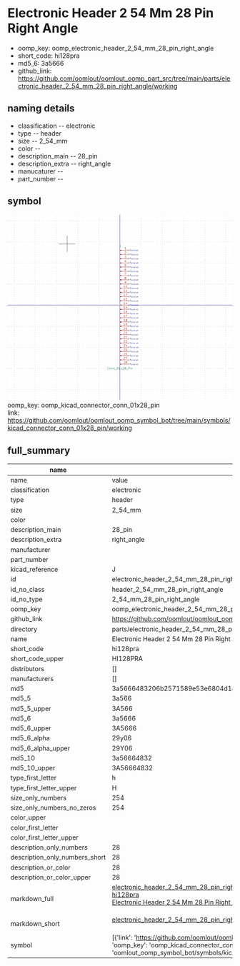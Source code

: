# Electronic Header 2 54 Mm 28 Pin Right Angle

  
* oomp_key: oomp_electronic_header_2_54_mm_28_pin_right_angle 
* short_code: hi128pra
* md5_6: 3a5666  
* github_link: https://github.com/oomlout/oomlout_oomp_part_src/tree/main/parts/electronic_header_2_54_mm_28_pin_right_angle/working  
## naming details
* classification -- electronic
* type -- header
* size -- 2_54_mm
* color -- 
* description_main -- 28_pin
* description_extra -- right_angle
* manucaturer -- 
* part_number -- 



## symbol

![](symbol/0/working/working_600.png)  
oomp_key: oomp_kicad_connector_conn_01x28_pin  
link: https://github.com/oomlout/oomlout_oomp_symbol_bot/tree/main/symbols/kicad_connector_conn_01x28_pin/working  


## full_summary
| name | value | 
| --- | --- | 
| name | value | 
| classification | electronic | 
| type | header | 
| size | 2_54_mm | 
| color |  | 
| description_main | 28_pin | 
| description_extra | right_angle | 
| manufacturer |  | 
| part_number |  | 
| kicad_reference | J | 
| id | electronic_header_2_54_mm_28_pin_right_angle | 
| id_no_class | header_2_54_mm_28_pin_right_angle | 
| id_no_type | 2_54_mm_28_pin_right_angle | 
| oomp_key | oomp_electronic_header_2_54_mm_28_pin_right_angle | 
| github_link | https://github.com/oomlout/oomlout_oomp_part_src/tree/main/parts/electronic_header_2_54_mm_28_pin_right_angle/working | 
| directory | parts/electronic_header_2_54_mm_28_pin_right_angle | 
| name | Electronic Header 2 54 Mm 28 Pin Right Angle | 
| short_code | hi128pra | 
| short_code_upper | HI128PRA | 
| distributors | [] | 
| manufacturers | [] | 
| md5 | 3a5666483206b2571589e53e6804d18f | 
| md5_5 | 3a566 | 
| md5_5_upper | 3A566 | 
| md5_6 | 3a5666 | 
| md5_6_upper | 3A5666 | 
| md5_6_alpha | 29y06 | 
| md5_6_alpha_upper | 29Y06 | 
| md5_10 | 3a56664832 | 
| md5_10_upper | 3A56664832 | 
| type_first_letter | h | 
| type_first_letter_upper | H | 
| size_only_numbers | 254 | 
| size_only_numbers_no_zeros | 254 | 
| color_upper |  | 
| color_first_letter |  | 
| color_first_letter_upper |  | 
| description_only_numbers | 28 | 
| description_only_numbers_short | 28 | 
| description_or_color | 28 | 
| description_or_color_upper | 28 | 
| markdown_full | [electronic_header_2_54_mm_28_pin_right_angle](https://github.com/oomlout/oomlout_oomp_part_src/tree/main/parts/electronic_header_2_54_mm_28_pin_right_angle/working)<br>[hi128pra](https://github.com/oomlout/oomlout_oomp_part_src/tree/main/parts/electronic_header_2_54_mm_28_pin_right_angle/working)<br>[Electronic Header 2 54 Mm 28 Pin Right Angle](https://github.com/oomlout/oomlout_oomp_part_src/tree/main/parts/electronic_header_2_54_mm_28_pin_right_angle/working)<br><br> | 
| markdown_short | [electronic_header_2_54_mm_28_pin_right_angle](https://github.com/oomlout/oomlout_oomp_part_src/tree/main/parts/electronic_header_2_54_mm_28_pin_right_angle/working)<br><br> | 
| symbol | [{'link': 'https://github.com/oomlout/oomlout_oomp_symbol_bot/tree/main/symbols/kicad_connector_conn_01x28_pin', 'oomp_key': 'oomp_kicad_connector_conn_01x28_pin', 'directory': 'oomlout_oomp_symbol_bot/symbols/kicad_connector_conn_01x28_pin//working/working.kicad_sym'}] | 
